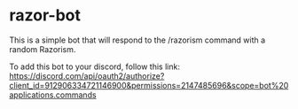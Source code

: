 # razor-bot
This is a simple bot that will respond to the /razorism command with a random Razorism.

To add this bot to your discord, follow this link:  https://discord.com/api/oauth2/authorize?client_id=912906334721146900&permissions=2147485696&scope=bot%20applications.commands
